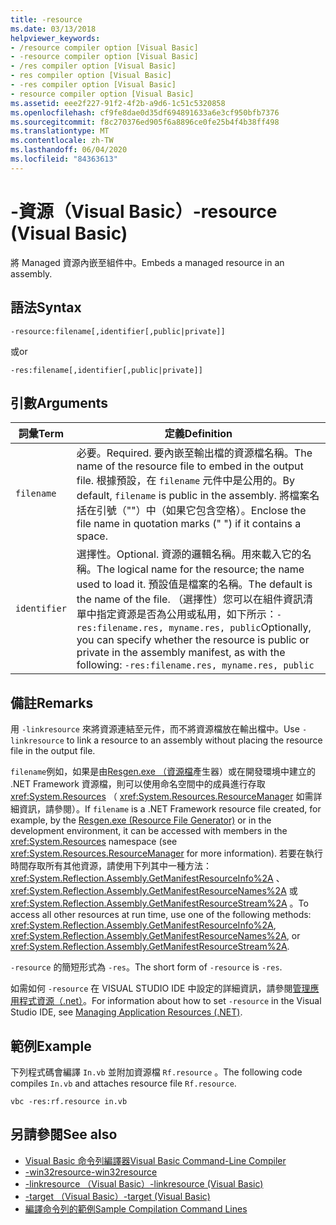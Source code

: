 ```yaml
---
title: -resource
ms.date: 03/13/2018
helpviewer_keywords:
- /resource compiler option [Visual Basic]
- -resource compiler option [Visual Basic]
- /res compiler option [Visual Basic]
- res compiler option [Visual Basic]
- -res compiler option [Visual Basic]
- resource compiler option [Visual Basic]
ms.assetid: eee2f227-91f2-4f2b-a9d6-1c51c5320858
ms.openlocfilehash: cf9fe8dae0d35df694891633a6e3cf950bfb7376
ms.sourcegitcommit: f8c270376ed905f6a8896ce0fe25b4f4b38ff498
ms.translationtype: MT
ms.contentlocale: zh-TW
ms.lasthandoff: 06/04/2020
ms.locfileid: "84363613"
---
```

# <a name="-resource-visual-basic"></a><span data-ttu-id="38bd2-102">-資源（Visual Basic）</span><span class="sxs-lookup"><span data-stu-id="38bd2-102">-resource (Visual Basic)</span></span>
<span data-ttu-id="38bd2-103">將 Managed 資源內嵌至組件中。</span><span class="sxs-lookup"><span data-stu-id="38bd2-103">Embeds a managed resource in an assembly.</span></span>  
  
## <a name="syntax"></a><span data-ttu-id="38bd2-104">語法</span><span class="sxs-lookup"><span data-stu-id="38bd2-104">Syntax</span></span>  
  
```console  
-resource:filename[,identifier[,public|private]]  
```

<span data-ttu-id="38bd2-105">或</span><span class="sxs-lookup"><span data-stu-id="38bd2-105">or</span></span>  

```console
-res:filename[,identifier[,public|private]]  
```  
  
## <a name="arguments"></a><span data-ttu-id="38bd2-106">引數</span><span class="sxs-lookup"><span data-stu-id="38bd2-106">Arguments</span></span>  
  
|<span data-ttu-id="38bd2-107">詞彙</span><span class="sxs-lookup"><span data-stu-id="38bd2-107">Term</span></span>|<span data-ttu-id="38bd2-108">定義</span><span class="sxs-lookup"><span data-stu-id="38bd2-108">Definition</span></span>|  
|---|---|  
|`filename`|<span data-ttu-id="38bd2-109">必要。</span><span class="sxs-lookup"><span data-stu-id="38bd2-109">Required.</span></span> <span data-ttu-id="38bd2-110">要內嵌至輸出檔的資源檔名稱。</span><span class="sxs-lookup"><span data-stu-id="38bd2-110">The name of the resource file to embed in the output file.</span></span> <span data-ttu-id="38bd2-111">根據預設，在 `filename` 元件中是公用的。</span><span class="sxs-lookup"><span data-stu-id="38bd2-111">By default, `filename` is public in the assembly.</span></span> <span data-ttu-id="38bd2-112">將檔案名括在引號（""）中（如果它包含空格）。</span><span class="sxs-lookup"><span data-stu-id="38bd2-112">Enclose the file name in quotation marks (" ") if it contains a space.</span></span>|  
|`identifier`|<span data-ttu-id="38bd2-113">選擇性。</span><span class="sxs-lookup"><span data-stu-id="38bd2-113">Optional.</span></span> <span data-ttu-id="38bd2-114">資源的邏輯名稱。用來載入它的名稱。</span><span class="sxs-lookup"><span data-stu-id="38bd2-114">The logical name for the resource; the name used to load it.</span></span> <span data-ttu-id="38bd2-115">預設值是檔案的名稱。</span><span class="sxs-lookup"><span data-stu-id="38bd2-115">The default is the name of the file.</span></span> <span data-ttu-id="38bd2-116">（選擇性）您可以在組件資訊清單中指定資源是否為公用或私用，如下所示：`-res:filename.res, myname.res, public`</span><span class="sxs-lookup"><span data-stu-id="38bd2-116">Optionally, you can specify whether the resource is public or private in the assembly manifest, as with the following: `-res:filename.res, myname.res, public`</span></span>|  
  
## <a name="remarks"></a><span data-ttu-id="38bd2-117">備註</span><span class="sxs-lookup"><span data-stu-id="38bd2-117">Remarks</span></span>  
 <span data-ttu-id="38bd2-118">用 `-linkresource` 來將資源連結至元件，而不將資源檔放在輸出檔中。</span><span class="sxs-lookup"><span data-stu-id="38bd2-118">Use `-linkresource` to link a resource to an assembly without placing the resource file in the output file.</span></span>  
  
 <span data-ttu-id="38bd2-119">`filename`例如，如果是由[Resgen.exe （資源檔](../../../framework/tools/resgen-exe-resource-file-generator.md)產生器）或在開發環境中建立的 .NET Framework 資源檔，則可以使用命名空間中的成員進行存取 <xref:System.Resources> （ <xref:System.Resources.ResourceManager> 如需詳細資訊，請參閱）。</span><span class="sxs-lookup"><span data-stu-id="38bd2-119">If `filename` is a .NET Framework resource file created, for example, by the [Resgen.exe (Resource File Generator)](../../../framework/tools/resgen-exe-resource-file-generator.md) or in the development environment, it can be accessed with members in the <xref:System.Resources> namespace (see <xref:System.Resources.ResourceManager> for more information).</span></span> <span data-ttu-id="38bd2-120">若要在執行時間存取所有其他資源，請使用下列其中一種方法： <xref:System.Reflection.Assembly.GetManifestResourceInfo%2A> 、 <xref:System.Reflection.Assembly.GetManifestResourceNames%2A> 或 <xref:System.Reflection.Assembly.GetManifestResourceStream%2A> 。</span><span class="sxs-lookup"><span data-stu-id="38bd2-120">To access all other resources at run time, use one of the following methods: <xref:System.Reflection.Assembly.GetManifestResourceInfo%2A>, <xref:System.Reflection.Assembly.GetManifestResourceNames%2A>, or <xref:System.Reflection.Assembly.GetManifestResourceStream%2A>.</span></span>  
  
 <span data-ttu-id="38bd2-121">`-resource` 的簡短形式為 `-res`。</span><span class="sxs-lookup"><span data-stu-id="38bd2-121">The short form of `-resource` is `-res`.</span></span>  
  
 <span data-ttu-id="38bd2-122">如需如何 `-resource` 在 VISUAL STUDIO IDE 中設定的詳細資訊，請參閱[管理應用程式資源（.net）](/visualstudio/ide/managing-application-resources-dotnet)。</span><span class="sxs-lookup"><span data-stu-id="38bd2-122">For information about how to set `-resource` in the Visual Studio IDE, see [Managing Application Resources (.NET)](/visualstudio/ide/managing-application-resources-dotnet).</span></span>  
  
## <a name="example"></a><span data-ttu-id="38bd2-123">範例</span><span class="sxs-lookup"><span data-stu-id="38bd2-123">Example</span></span>  
 <span data-ttu-id="38bd2-124">下列程式碼會編譯 `In.vb` 並附加資源檔 `Rf.resource` 。</span><span class="sxs-lookup"><span data-stu-id="38bd2-124">The following code compiles `In.vb` and attaches resource file `Rf.resource`.</span></span>  
  
```console
vbc -res:rf.resource in.vb  
```  
  
## <a name="see-also"></a><span data-ttu-id="38bd2-125">另請參閱</span><span class="sxs-lookup"><span data-stu-id="38bd2-125">See also</span></span>

- [<span data-ttu-id="38bd2-126">Visual Basic 命令列編譯器</span><span class="sxs-lookup"><span data-stu-id="38bd2-126">Visual Basic Command-Line Compiler</span></span>](index.md)
- [<span data-ttu-id="38bd2-127">-win32resource</span><span class="sxs-lookup"><span data-stu-id="38bd2-127">-win32resource</span></span>](win32resource.md)
- [<span data-ttu-id="38bd2-128">-linkresource （Visual Basic）</span><span class="sxs-lookup"><span data-stu-id="38bd2-128">-linkresource (Visual Basic)</span></span>](linkresource.md)
- [<span data-ttu-id="38bd2-129">-target （Visual Basic）</span><span class="sxs-lookup"><span data-stu-id="38bd2-129">-target (Visual Basic)</span></span>](target.md)
- [<span data-ttu-id="38bd2-130">編譯命令列的範例</span><span class="sxs-lookup"><span data-stu-id="38bd2-130">Sample Compilation Command Lines</span></span>](sample-compilation-command-lines.md)
